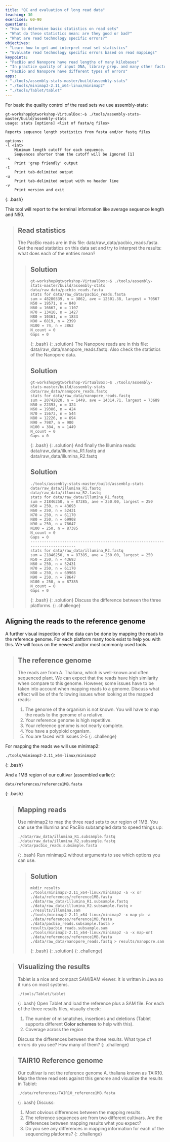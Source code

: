 ```yaml
---
title: "QC and evaluation of long read data"
teaching: 30
exercises: 60-90
questions:
- "How to determine basic statistics on read sets"
- "What do these statistics mean: are they good or bad?"
- "What are read technology specific errors?"  
objectives:
- "Learn how to get and interpret read set statistics"
- "Evaluate read technology specific errors based on read mappings"
keypoints:
- "PacBio and Nanopore have read lengths of many kilobases"
- "In practice quality of input DNA, library prep. and many other factors will determine read length distribution"
- "PacBio and Nanopore have different types of errors"
apps:
- "./tools/assembly-stats-master/build/assembly-stats" 
- "./tools/minimap2-2.11_x64-linux/minimap2"
- "./tools/Tablet/tablet"
---
```


For basic the quality control of the read sets we use assembly-stats:
~~~
gt-workshop@gtworkshop-VirtualBox:~$ ./tools/assembly-stats-master/build/assembly-stats 
usage: stats [options] <list of fasta/q files>

Reports sequence length statistics from fasta and/or fastq files

options:
-l <int>
	Minimum length cutoff for each sequence.
	Sequences shorter than the cutoff will be ignored [1]
-s
	Print 'grep friendly' output
-t
	Print tab-delimited output
-u
	Print tab-delimited output with no header line
-v
	Print version and exit
~~~
{: .bash}

This tool will report to the terminal information like average sequence length and N50. 

> ## Read statistics
> The PacBio reads are in this file: data/raw_data/pacbio_reads.fasta.
> Get the read statistics on this data set and try to interpret the results: what does each of the entries mean?
> > ## Solution
> > ~~~
> > gt-workshop@gtworkshop-VirtualBox:~$ ./tools/assembly-stats-master/build/assembly-stats data/raw_data/pacbio_reads.fasta 
> > stats for data/raw_data/pacbio_reads.fasta
> > sum = 48280339, n = 3862, ave = 12501.38, largest = 70567
> > N50 = 19571, n = 840
> > N60 = 16667, n = 1107
> > N70 = 13410, n = 1427
> > N80 = 10361, n = 1833
> > N90 = 6819, n = 2399
> > N100 = 74, n = 3862
> > N_count = 0
> > Gaps = 0
> > ~~~
> > {: .bash}
> {: .solution}
> The Nanopore reads are in this file: data/raw_data/nanopore_reads.fastq. Also check the statistics of the Nanopore data.
> > ## Solution
> > ~~~
> > gt-workshop@gtworkshop-VirtualBox:~$ ./tools/assembly-stats-master/build/assembly-stats data/raw_data/nanopore_reads.fastq 
> > stats for data/raw_data/nanopore_reads.fastq
> > sum = 20742020, n = 1449, ave = 14314.71, largest = 73689
> > N50 = 22393, n = 324
> > N60 = 19386, n = 424
> > N70 = 15673, n = 544
> > N80 = 12226, n = 694
> > N90 = 7987, n = 900
> > N100 = 384, n = 1449
> > N_count = 0
> > Gaps = 0
> > ~~~
> > {: .bash}
> {: .solution}
> And finally the Illumina reads: data/raw_data/illumina_R1.fastq and data/raw_data/illumina_R2.fastq 
> > ## Solution
> > ~~~
> > ./tools/assembly-stats-master/build/assembly-stats data/raw_data/illumina_R1.fastq data/raw_data/illumina_R2.fastq 
> > stats for data/raw_data/illumina_R1.fastq
> > sum = 21846250, n = 87385, ave = 250.00, largest = 250
> > N50 = 250, n = 43693
> > N60 = 250, n = 52431
> > N70 = 250, n = 61170
> > N80 = 250, n = 69908
> > N90 = 250, n = 78647
> > N100 = 250, n = 87385
> > N_count = 0
> > Gaps = 0
> > -------------------------------------------------------------------------------
> > stats for data/raw_data/illumina_R2.fastq
> > sum = 21846250, n = 87385, ave = 250.00, largest = 250
> > N50 = 250, n = 43693
> > N60 = 250, n = 52431
> > N70 = 250, n = 61170
> > N80 = 250, n = 69908
> > N90 = 250, n = 78647
> > N100 = 250, n = 87385
> > N_count = 0
> > Gaps = 0
> > ~~~
> > {: .bash}
> {: .solution}
> Discuss the difference between the three platforms.
{: .challenge}

## Aligning the reads to the reference genome

A further visual inspection of the data can be done by mapping the reads to the reference genome. For each platform many tools exist to help you with this. We will focus on the newest and/or most commonly used tools.

> ## The reference genome 
> The reads are from A. Thaliana, which is well-known and often sequenced plant. We can expect that the reads have high similarity when compare to this genome. However, some issues have to be taken into account when mapping reads to a genome. Discuss what effect will be of the following issues when looking at the mapped reads:
> 
> 1. The genome of the organism is not known. You will have to map the reads to the genome of a relative.  
> 2. Your reference genome is high repetitive.
> 3. Your reference genome is not nearly complete.
> 4. You have a polyploid organism.
> 5. You are faced with issues 2-5
{: .challenge}

For mapping the reads we will use minimap2:
~~~
./tools/minimap2-2.11_x64-linux/minimap2
~~~
{: .bash}

And a 1MB region of our cultivar (assembled earlier):
~~~
data/references/reference1MB.fasta
~~~
{: .bash}
 

> ## Mapping reads
> Use minimap2 to map the three read sets to our region of 1MB. You can use the Illumina and PacBio subsampled data to speed things up:
> ~~~
> ./data/raw_data/illumina_R1.subsample.fastq
> ./data/raw_data/illumina_R2.subsample.fastq
> ./data/pacbio_reads.subsample.fasta
> ~~~
> {: .bash}
> Run minimap2 without arguments to see which options you can use.
> > ## Solution
> > ~~~
> > mkdir results
> > ./tools/minimap2-2.11_x64-linux/minimap2 -a -x sr ./data/references/reference1MB.fasta ./data/raw_data/illumina_R1.subsample.fastq ./data/raw_data/illumina_R2.subsample.fastq > ./results/illumina.sam
> > ./tools/minimap2-2.11_x64-linux/minimap2 -x map-pb -a ./data/references/reference1MB.fasta ./data/pacbio_reads.subsample.fasta > results/pacbio_reads.subsample.sam
> > ./tools/minimap2-2.11_x64-linux/minimap2 -a -x map-ont ./data/references/reference1MB.fasta ./data/raw_data/nanopore_reads.fastq > results/nanopore.sam
> > ~~~
> > {: .bash}
> {: .solution}
{: .challenge}

> ## Visualizing the results
> Tablet is a nice and compact SAM/BAM viewer. It is written in Java so it runs on most systems.
> ~~~
> ./tools/Tablet/tablet
> ~~~
> {: .bash}
> Open Tablet and load the reference plus a SAM file. For each of the three results files, visually check:
> 
> 1. The number of mismatches, insertions and deletions (Tablet supports different **Color schemes** to help with this).
> 2. Coverage across the region
> 
> Discuss the differences between the three results. What type of errors do you see? How many of them?
{: .challenge}

> ## TAIR10 Reference genome
> Our cultivar is not the reference genome A. thaliana known as TAIR10. Map the three read sets against this genome and visualize the results in Tablet:
> ~~~
> ./data/references/TAIR10_reference1MB.fasta
> ~~~
> {: .bash}
> Discuss:
> 
> 1. Most obvious differences between the mapping results.
> 2. The reference sequences are from two different cultivars. Are the differences between mapping results what you expect? 
> 3. Do you see any differences in mapping information for each of the sequencing platforms? 
{: .challenge}
